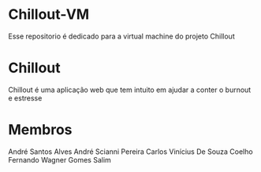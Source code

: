 # Chillout-VM
Esse repositorio é dedicado para a virtual machine do projeto Chillout
# Chillout
Chillout é uma aplicação web que tem intuito em ajudar a conter o burnout e estresse
# Membros 
André Santos Alves
André Scianni Pereira
Carlos Vinícius De Souza Coelho
Fernando Wagner Gomes Salim
